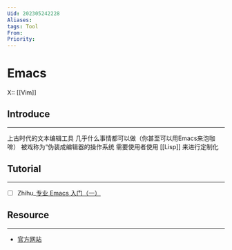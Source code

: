 ```yaml
---
Uid: 202305242228
Aliases: 
tags: Tool 
From: 
Priority: 
---
```

# Emacs
X:: [[Vim]]

## Introduce 
---
上古时代的文本编辑工具
几乎什么事情都可以做（你甚至可以用Emacs来泡咖啡）
被戏称为“伪装成编辑器的操作系统
需要使用者使用 [[Lisp]] 来进行定制化

## Tutorial 
--- 
- [ ] Zhihu_[专业 Emacs 入门（一）](https://zhuanlan.zhihu.com/p/385214753)

## Resource 
---
- [官方网站](https://www.gnu.org/savannah-checkouts/gnu/emacs/emacs.html)
